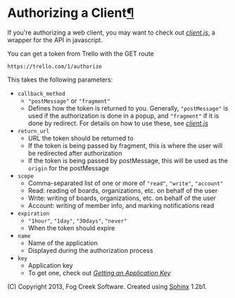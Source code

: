 # Authorizing a Client[¶](authorize.html.md#authorizing-a-client)

If you're authorizing a web client, you may want to check out
[_client.js_](clientjs.html.md), a wrapper for the API in javascript.

You can get a token from Trello with the GET route

    
    https://trello.com/1/authorize

This takes the following parameters:

  * `callback_method`
    * `"postMessage"` or `"fragment"`
    * Defines how the token is returned to you. Generally, `"postMessage"` is used if the authorization is done in a popup, and `"fragment"` if it is done by redirect. For details on how to use these, see [_client.js_](clientjs.html.md)
  * `return_url`
    * URL the token should be returned to
    * If the token is being passed by fragment, this is where the user will be redirected after authorization
    * If the token is being passed by postMessage, this will be used as the `origin` for the postMessage
  * `scope`
    * Comma-separated list of one or more of `"read"`, `"write"`, `"account"`
    * Read: reading of boards, organizations, etc. on behalf of the user
    * Write: writing of boards, organizations, etc. on behalf of the user
    * Account: writing of member info, and marking notifications read
  * `expiration`
    * `"1hour"`, `"1day"`, `"30days"`, `"never"`
    * When the token should expire
  * `name`
    * Name of the application
    * Displayed during the authorization process
  * `key`
    * Application key
    * To get one, check out [_Getting an Application Key_](index.html.md#application-key)

(C) Copyright 2013, Fog Creek Software. Created using
[Sphinx](http://sphinx.pocoo.org/) 1.2b1.
